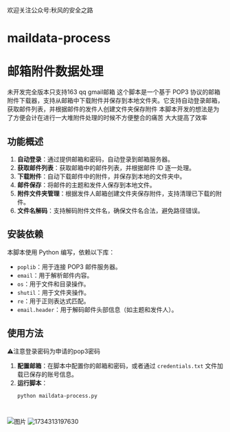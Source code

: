 欢迎关注公众号:秋风的安全之路
# maildata-process
# 邮箱附件数据处理
未开发完全版本只支持163 qq gmail邮箱
这个脚本是一个基于 POP3 协议的邮箱附件下载器，支持从邮箱中下载附件并保存到本地文件夹。它支持自动登录邮箱，获取邮件列表，并根据邮件的发件人创建文件夹保存附件
本脚本开发的想法是为了方便会计在进行一大堆附件处理的时候不方便整合的痛苦 大大提高了效率

## 功能概述

1. **自动登录**：通过提供邮箱和密码，自动登录到邮箱服务器。
2. **获取邮件列表**：获取邮箱中的邮件列表，并根据邮件 ID 逐一处理。
3. **下载附件**：自动下载邮件中的附件，并保存到本地的文件夹中。
4. **邮件保存**：将邮件的主题和发件人保存到本地文件。
5. **附件文件夹管理**：根据发件人邮箱创建文件夹保存附件，支持清理已下载的附件。
6. **文件名解码**：支持解码附件文件名，确保文件名合法，避免路径错误。

## 安装依赖

本脚本使用 Python 编写，依赖以下库：

- `poplib`：用于连接 POP3 邮件服务器。
- `email`：用于解析邮件内容。
- `os`：用于文件和目录操作。
- `shutil`：用于文件夹操作。
- `re`：用于正则表达式匹配。
- `email.header`：用于解码邮件头部信息（如主题和发件人）。

## 使用方法
⚠️注意登录密码为申请的pop3密码

1. **配置邮箱**：在脚本中配置你的邮箱和密码，或者通过 `credentials.txt` 文件加载已保存的账号信息。
2. **运行脚本**：
   ```bash
   python maildata-process.py




![图片](https://github.com/user-attachments/assets/c8fb1f03-74db-41fd-8b2f-c2b00b402263)
![1734313197630](https://github.com/user-attachments/assets/a5766684-0e84-4f5a-8a7f-1da0679a6930)

